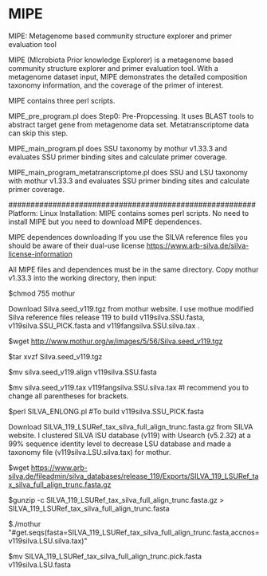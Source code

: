 # MIPE
MIPE: Metagenome based community structure explorer and primer evaluation tool

MIPE (MIcrobiota Prior knowledge Explorer) is a metagenome based community structure explorer and primer evaluation tool. With a metagenome dataset input, MIPE demonstrates the detailed composition taxonomy information, and the coverage of the primer of interest.

MIPE contains three perl scripts.

MIPE_pre_program.pl does Step0: Pre-Propcessing. It uses BLAST tools to abstract target gene from metagenome data set. Metatranscriptome data can skip this step.

MIPE_main_program.pl does SSU taxonomy by mothur v1.33.3 and evaluates SSU primer binding sites and calculate primer coverage.

MIPE_main_program_metatranscriptome.pl does SSU and LSU taxonomy with mothur v1.33.3 and evaluates SSU primer binding sites and calculate primer coverage.

########################################################
Platform: Linux
Installation: MIPE contains somes perl scripts. No need to install MIPE but you need to download MIPE dependences.

MIPE dependences downloading
If you use the SILVA reference files you should be aware of their dual-use license https://www.arb-silva.de/silva-license-information

All MIPE files and dependences must be in the same directory.
Copy mothur v1.33.3 into the working directory, then input: 

$chmod 755 mothur

Download Silva.seed_v119.tgz from mothur website. I use mothue modified Silva reference files release 119 to build v119silva.SSU.fasta, v119silva.SSU_PICK.fasta and v119fangsilva.SSU.silva.tax .

$wget http://www.mothur.org/w/images/5/56/Silva.seed_v119.tgz

$tar xvzf Silva.seed_v119.tgz

$mv silva.seed_v119.align v119silva.SSU.fasta

$mv silva.seed_v119.tax v119fangsilva.SSU.silva.tax #I recommend you to change all parentheses for brackets.

$perl SILVA_ENLONG.pl #To build v119silva.SSU_PICK.fasta



Download SILVA_119_LSURef_tax_silva_full_align_trunc.fasta.gz from SILVA website. I clustered SILVA lSU database (v119) with Usearch (v5.2.32) at a 99% sequence identity level to decrease LSU database and made a taxonomy file (v119silva.LSU.silva.tax) for mothur.

$wget https://www.arb-silva.de/fileadmin/silva_databases/release_119/Exports/SILVA_119_LSURef_tax_silva_full_align_trunc.fasta.gz

$gunzip -c SILVA_119_LSURef_tax_silva_full_align_trunc.fasta.gz > SILVA_119_LSURef_tax_silva_full_align_trunc.fasta

$./mothur "#get.seqs(fasta=SILVA_119_LSURef_tax_silva_full_align_trunc.fasta,accnos=v119silva.LSU.silva.tax)" 

$mv SILVA_119_LSURef_tax_silva_full_align_trunc.pick.fasta v119silva.LSU.fasta


